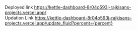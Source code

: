 Deployed link
https://kettle-dashboard-8r04o593j-rajkisans-projects.vercel.app/
<br>
Updation Link 
https://kettle-dashboard-8r04o593j-rajkisans-projects.vercel.app/update_fluid?percent={percent}
